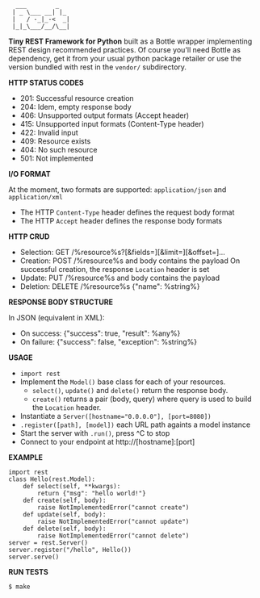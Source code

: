 	  ___        _
	 | _ \___ __| |_
	 |   / -_|_-<  _|
	 |_|_\___/__/\__|

**Tiny REST Framework for Python**
built as a Bottle wrapper implementing REST design recommended practices.
Of course you'll need Bottle as dependency,
get it from your usual python package retailer
or use the version bundled with rest in the `vendor/` subdirectory.

**HTTP STATUS CODES**

  * 201: Successful resource creation
  * 204: Idem, empty response body
  * 406: Unsupported output formats (Accept header)
  * 415: Unsupported input formats (Content-Type header)
  * 422: Invalid input
  * 409: Resource exists
  * 404: No such resource
  * 501: Not implemented

**I/O FORMAT**

At the moment, two formats are supported: `application/json` and `application/xml`
  * The HTTP `Content-Type` header defines the request body format
  * The HTTP `Accept` header defines the response body formats

**HTTP CRUD**

  * Selection: GET /%resource%s?[&fields=][&limit=][&offset=]…
  * Creation:
    POST /%resource%s and body contains the payload
    On successful creation, the response `Location` header is set
  * Update: PUT /%resource%s and body contains the payload
  * Deletion: DELETE /%resource%s {"name": %string%}

**RESPONSE BODY STRUCTURE**

In JSON (equivalent in XML):
  * On success: {"success": true, "result": %any%}
  * On failure: {"success": false, "exception": %string%}

**USAGE**

  * `import rest`
  * Implement the `Model()` base class for each of your resources.
    * `select()`, `update()` and `delete()` return the response body.
    * `create()` returns a pair (body, query) where query is used to build the `Location` header.
  * Instantiate a `Server([hostname="0.0.0.0"], [port=8080])`
  * `.register([path], [model])` each URL path againts a model instance
  * Start the server with `.run()`, press ^C to stop
  * Connect to your endpoint at http://[hostname]:[port]

**EXAMPLE**

	import rest
	class Hello(rest.Model):
		def select(self, **kwargs):
			return {"msg": "hello world!"}
		def create(self, body):
			raise NotImplementedError("cannot create")
		def update(self, body):
			raise NotImplementedError("cannot update")
		def delete(self, body):
			raise NotImplementedError("cannot delete")
	server = rest.Server()
	server.register("/hello", Hello())
	server.serve()

**RUN TESTS**

	$ make
